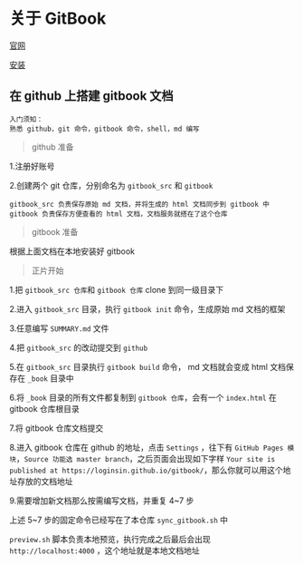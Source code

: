 # 关于 GitBook

[官网](https://www.gitbook.com/)

[安装](https://github.com/GitbookIO/gitbook/blob/master/docs/setup.md)

## 在 github 上搭建 gitbook 文档

```
入门须知：
熟悉 github，git 命令，gitbook 命令，shell，md 编写
```

> github 准备

1.注册好账号

2.创建两个 git 仓库，分别命名为 `gitbook_src` 和 `gitbook`

```
gitbook_src 负责保存原始 md 文档，并将生成的 html 文档同步到 gitbook 中
gitbook 负责保存方便查看的 html 文档，文档服务就搭在了这个仓库
```

> gitbook 准备

根据上面文档在本地安装好 gitbook 

> 正片开始

1.把 `gitbook_src 仓库`和 `gitbook 仓库` clone 到同一级目录下

2.进入 `gitbook_src` 目录，执行 `gitbook init` 命令，生成原始 md 文档的框架

3.任意编写 `SUMMARY.md` 文件

4.把 `gitbook_src` 的改动提交到 `github`

5.在 `gitbook_src` 目录执行 `gitbook build` 命令， md 文档就会变成 html 文档保存在 `_book` 目录中

6.将 `_book` 目录的所有文件都复制到 `gitbook 仓库`，会有一个 `index.html` 在 gitbook 仓库根目录

7.将 gitbook 仓库文档提交

8.进入 gitbook 仓库在 github 的地址，点击 `Settings` ，往下有 `GitHub Pages 模块`，`Source 功能选 master branch`，之后页面会出现如下字样 `Your site is published at https://loginsin.github.io/gitbook/`，那么你就可以用这个地址存放的文档地址

9.需要增加新文档那么按需编写文档，并重复 4~7 步

上述 5~7 步的固定命令已经写在了本仓库 `sync_gitbook.sh` 中

`preview.sh` 脚本负责本地预览，执行完成之后最后会出现 `http://localhost:4000` ，这个地址就是本地文档地址